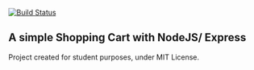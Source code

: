 [![Build Status](https://travis-ci.org/brenohq/nodejs-shopping-cart.svg?branch=master)](https://travis-ci.org/brenohq/nodejs-shopping-cart)

## A simple Shopping Cart with NodeJS/ Express

Project created for student purposes, under MIT License.
